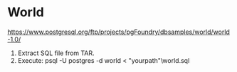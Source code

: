 World
=====

https://www.postgresql.org/ftp/projects/pgFoundry/dbsamples/world/world-1.0/

1. Extract SQL file from TAR.
2. Execute:
psql -U postgres -d world < "yourpath"\world.sql
